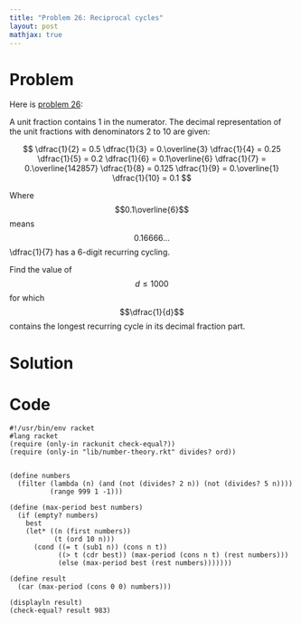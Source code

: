 ```yaml
---
title: "Problem 26: Reciprocal cycles"
layout: post
mathjax: true
---
```


# Problem
Here is [problem 26](https://projecteuler.net/problem=26):

A unit fraction contains 1 in the numerator. The decimal representation of the unit fractions with denominators 2 to 10 are given:

$$
\dfrac{1}{2}  = 0.5
\dfrac{1}{3}  = 0.\overline{3}
\dfrac{1}{4}  = 0.25
\dfrac{1}{5}  = 0.2
\dfrac{1}{6}  = 0.1\overline{6}
\dfrac{1}{7}  = 0.\overline{142857}
\dfrac{1}{8}  = 0.125
\dfrac{1}{9}  = 0.\overline{1}
\dfrac{1}{10} = 0.1
$$

Where $$0.1\overline{6}$$ means $$0.16666...%%, and has a 1-digit recurring cycle.  It can be seen that $$\dfrac{1}{7} has a 6-digit recurring cycling.

Find the value of $$d \le 1000$$ for which $$\dfrac{1}{d}$$ contains the longest recurring cycle in its decimal fraction part.

# Solution


# Code
```racket
#!/usr/bin/env racket
#lang racket
(require (only-in rackunit check-equal?))
(require (only-in "lib/number-theory.rkt" divides? ord))


(define numbers
  (filter (lambda (n) (and (not (divides? 2 n)) (not (divides? 5 n))))
          (range 999 1 -1)))

(define (max-period best numbers)
  (if (empty? numbers)
    best
    (let* ((n (first numbers))
           (t (ord 10 n)))
      (cond ((= t (sub1 n)) (cons n t))
            ((> t (cdr best)) (max-period (cons n t) (rest numbers)))
            (else (max-period best (rest numbers)))))))

(define result
  (car (max-period (cons 0 0) numbers)))

(displayln result)
(check-equal? result 983)
```
